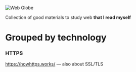 

![Web Globe][globe]

[globe]: https://cdn.arstechnica.net/wp-content/uploads/2016/11/getty-global-network.jpg "Title"

Collection of good materials to study web **that I read myself**
# Grouped by technology

### HTTPS
https://howhttps.works/ — also about SSL/TLS
